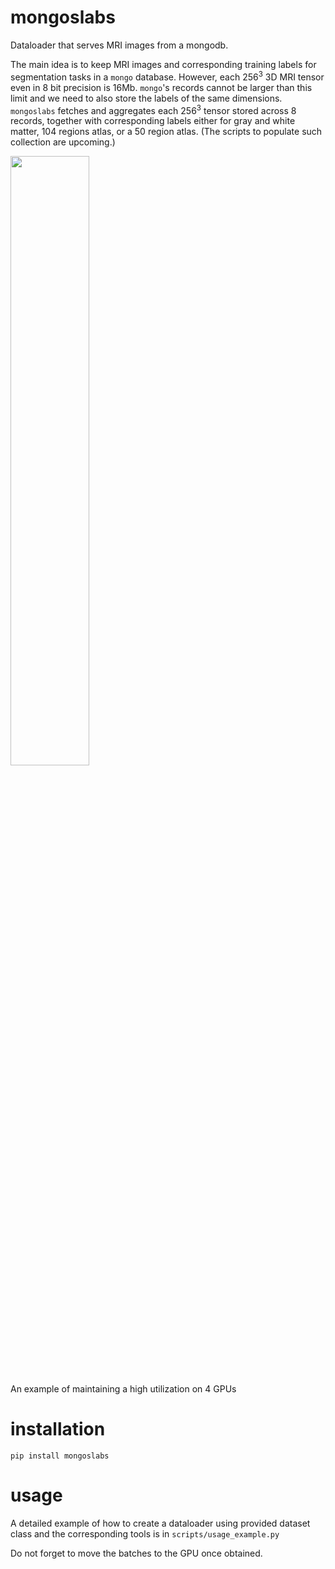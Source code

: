 # mongoslabs
Dataloader that serves MRI images from a mongodb.

The main idea is to keep MRI images and corresponding training labels
for segmentation tasks in a `mongo` database. However, each 256<sup>3</sup> 3D MRI
tensor even in 8 bit precision is 16Mb. `mongo`'s records cannot be
larger than this limit and we need to also store the labels of the
same dimensions. `mongoslabs` fetches and aggregates each 256<sup>3</sup>
tensor stored across 8 records, together with corresponding labels
either for gray and white matter, 104 regions atlas, or a 50 region
atlas. (The scripts to populate such collection are upcoming.)

<img src="https://raw.githubusercontent.com/neuroneural/mongoslabs/main/.github/images/mongoslabs_load_croppedX10.gif" width="50%"/>

An example of maintaining a high utilization on 4 GPUs

# installation
```
pip install mongoslabs
```
# usage
A detailed example of how to create a dataloader using provided
dataset class and the corresponding tools is in
`scripts/usage_example.py`

Do not forget to move the batches to the GPU once obtained.
